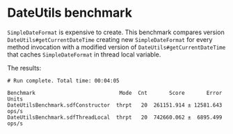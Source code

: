 # DateUtils benchmark

`SimpleDateFormat` is expensive to create. This benchmark compares version `DateUtils#getCurrentDateTime` creating new `SimpleDateFormat` for every method invocation with a modified version of `DateUtils#getCurrentDateTime` that caches `SimpleDateFormat` in thread local variable.

The results: 
  
```
# Run complete. Total time: 00:04:05

Benchmark                           Mode  Cnt       Score       Error  Units
DateUtilsBenchmark.sdfConstructor  thrpt   20  261151.914 ± 12581.643  ops/s
DateUtilsBenchmark.sdfThreadLocal  thrpt   20  742660.062 ±  6895.499  ops/s
```